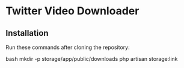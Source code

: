 # Twitter Video Downloader

## Installation

Run these commands after cloning the repository:

bash
mkdir -p storage/app/public/downloads
php artisan storage:link